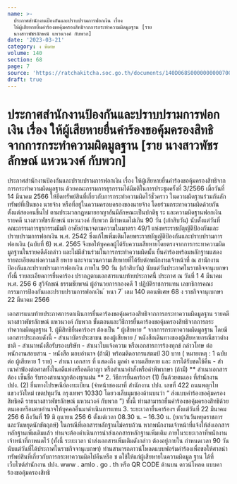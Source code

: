 ```yaml
---
name: >-
  ประกาศสำนักงานป้องกันและปราบปรามการฟอกเงิน เรื่อง
  ให้ผู้เสียหายยื่นคำร้องขอคุ้มครองสิทธิจากการกระทำความผิดมูลฐาน [ราย
  นางสาวพัชรลักษณ์ แหวนวงค์ กับพวก]
date: '2023-03-21'
category: ง พิเศษ
volume: 140
section: 68
page: 7
source: 'https://ratchakitcha.soc.go.th/documents/140D068S0000000000700.pdf'
draft: true
---
```


# ประกาศสำนักงานป้องกันและปราบปรามการฟอกเงิน เรื่อง ให้ผู้เสียหายยื่นคำร้องขอคุ้มครองสิทธิจากการกระทำความผิดมูลฐาน [ราย นางสาวพัชรลักษณ์ แหวนวงค์ กับพวก]

ประกาศสำนักงานป้องกันและปราบปรามการฟอกเงิน เรื่อง ให้ผู้เสียหายยื่นคำร้องขอคุ้มครองสิทธิจากการกระทำความผิดมูลฐาน ด้วยคณะกรรมการธุรกรรมได้มีมติในการประชุมครั้งที่ 3/2566 เมื่อวันที่ 14 มีนาคม 2566 ให้ยึดทรัพย์สินที่เกี่ยวกับการกระทำความผิดไว้ชั่วคราว ในความผิดฐานร่วมกันลักทรัพย์ที่เป็นของ นายจ้าง หรือที่อยู่ในความครอบครองของนายจ้าง โดยร่วมกระทาความผิดด้วยกันตั้งแต่สองคนขึ้นไป ตามประมวลกฎหมายอาญาอันมีลักษณะเป็นปกติธุ ระ และความผิดฐานฟอกเงิน รายคดี นางสาวพัชรลักษณ์ แหวนวงค์ กับพวก มีกำหนดไม่เกิน 90 วัน (เก้าสิบวัน) นับตั้งแต่วันที่ คณะกรรมการธุรกรรมมีมติ อาศัยอำนาจตามความในมาตรา 49/1 แห่งพระราชบัญญัติป้องกันและปราบปรามการฟอกเงิน พ.ศ. 2542 ซึ่งแก้ไขเพิ่มเติมโดยพระราชบัญญัติป้องกันและปราบปรามการฟอกเงิน (ฉบับที่ 6) พ.ศ. 2565 จึงขอให้บุคคลผู้ได้รับความเสียหายโดยตรงจากการกระทาความผิดมูลฐานในรายคดีดังกล่าว และไม่มีส่วนร่วมในการกระทำความผิดนั้น ยื่นคำร้องพร้อมหลักฐานแสดงรายละเอียดแห่งความเสี ยหาย และจานวนความเสียหายที่ได้รับต่อพนักงานเจ้าหน้าที่ ณ สานักงานป้องกันและปราบปรามการฟอกเงิน ภายใน 90 วัน (เก้าสิบวัน) นับแต่วันประกาศในราชกิจจานุเบกษา ทั้งนี้ รายละเอียดการยื่นคาร้อง ปรากฏตามเอกสารแนบท้ายประกาศนี้ ประกาศ ณ วันที่ 1 4 มีนาคม พ.ศ. 256 6 สุวิจักขณ์ ธรรมชัยพจน์ ผู้อำนวยการกองคดี 1 ปฏิบัติราชการแทน เลขาธิการคณะกรรมการป้องกันและปราบปรามการฟอกเงิน ้ หนา 7 ่ เลม 140 ตอนพิเศษ 68 ง ราชกิจจานุเบกษา 22 มีนาคม 2566

เอกสารแนบท้ายประกาศการดาเนินการยื่นคาร้องขอคุ้มครองสิทธิจากการกระทาความผิดมูลฐาน รายคดีนางสาวพัชรลักษณ์ แหวนวงค์ กับพวก ขั้นตอนและวิธีการยื่นคาร้องขอคุ้มครองสิทธิจากการกระทำความผิดมูลฐาน 1. ผู้มีสิทธิยื่นคาร้องฯ ต้องเป็น “ ผู้เสียหาย ” จากการกระทาความผิดมูลฐาน โดยมีเอกสารประกอบดังนี้ - สำเนาบัตรประชาชน ของผู้เสียหาย / หนังสือเดินทางของผู้เสียหายกรณีชาวต่างชาติ - สำเนาหนังสือรับรองบริษัท - สำเนาใบแจ้งความ หรือเอกสารการร้องทุกข์ กล่าวโทษ ต่อพนักงานสอบสวน - หนังสือ มอบอำนาจ (ถ้ามี) พร้อมติดอากรแสตมป์ 30 บาท ( หมายเหตุ : 1 ฉบับ ต่อ ผู้เสียหาย 1 ราย) - สำเนา เอกสาร ที่ แสดงถึง มูลค่า ความเสียหาย และ การได้รับชดใช้คืน - สำ เนาคำฟ้องต่อศาลทั้งในคดีแพ่งหรือคดีอาญา หรือสำเนาคำสั่งหรือคำพิพากษา (ถ้ามี) ** สำเนาเอกสารต้อง เซ็นชื่อ รับรองสาเนาถูกต้องทุกแผ่น ** 2. วิธีการยื่นคาร้องฯ (1) ยื่นด้วยตนเอง ที่สำนักงาน ปปง. (2) ยื่นทางไปรษณีย์ลงทะเบียน (จ่าหน้าซองมาที่ สำนักงาน ปปง. เลขที่ 422 ถนนพญาไท แขวงวังใหม่ เขตปทุมวัน กรุงเทพฯ 10330 โดยวงเล็บมุมซองด้านบนว่า “ ส่งแบบคำร้องขอคุ้มครองสิทธิคดี รายนางสาวพัชรลักษณ์ แหวนวงค์ กับพวก ”) ทั้งนี้ ท่านสามารถยื่นคำร้องขอคุ้มครองสิทธิด้วยตนเองหรือมอบอำนาจให้บุคคลอื่นมาดำเนินการแทน 3. ระยะเวลายื่นคาร้องฯ ตั้งแต่วันที่ 22 มีนาคม 256 6 ถึงวันที่ 19 มิ ถุนายน 256 6 ตั้งแต่เวลา 08.30 น. – 16.30 น. (ยกเว้นวันหยุดราชการและวันหยุดนักขัตฤกษ์) ในกรณีที่เอกสารหลักฐานไม่ครบถ้วน หากพนักงานเจ้าหน้าที่แจ้งให้ส่งเอกสารหลักฐานเพิ่มเติมแล้ว ท่านจะต้องดำเนินการนำส่งเอกสารหลักฐานเพิ่มเติม ภายในระยะเวลาที่พนักงานเจ้าหน้าที่กาหนดไว้ (ทั้งนี้ ระยะเวลา นำส่งเอกสารเพิ่มเติมดังกล่าว ต้องอยู่ภายใน กำหนดเวลา 90 วัน นับแต่วันที่ได้ประกาศในราชกิจจานุเบกษา) ท่านสามารถดาวน์โหลดแบบฟอร์มคำร้องเพื่อขอให้ศาลนำทรัพย์สินที่เกี่ยวกับการกระทาความผิดไปคืนหรือ ช ดใช้ให้แก่ผู้เสียหายในความผิดมูล ฐาน ได้ที่เว็บไซต์สำนักงาน ปปง. www . amlo . go . th หรือ QR CODE ด้านบน ดาวน์โหลด แบบคาร้องขอคุ้มครองสิทธิ
